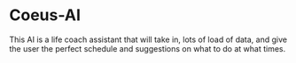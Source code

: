 # Coeus-AI
This AI is a life coach assistant that will take in, lots of load of data, and give the user the perfect schedule and suggestions on what to do at what times.
